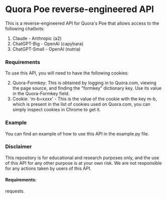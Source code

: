 # Quora Poe reverse-engineered API
This is a reverse-engineered API for Quora's Poe that allows access to the following chatbots:

1. Claude - Anthropic (a2)
2. ChatGPT-Big - OpenAI (capybara)
3. ChatGPT-Small - OpenAI (nutria)
### Requirements
To use this API, you will need to have the following cookies:

2. Quora-Formkey: This is obtained by logging in to Quora.com, viewing the page source, and finding the "formkey" dictionary key. Use its value in the Quora-Formkey field.
3. Cookie: 'm-b=xxxx' - This is the value of the cookie with the key m-b, which is present in the list of cookies used on Quora.com, you can simply inspect cookies in Chrome to get it.

### Example
You can find an example of how to use this API in the example.py file.

### Disclaimer
This repository is for educational and research purposes only, and the use of this API for any other purpose is at your own risk. We are not responsible for any actions taken by users of this API.

#### Requirements: 
requests. 
